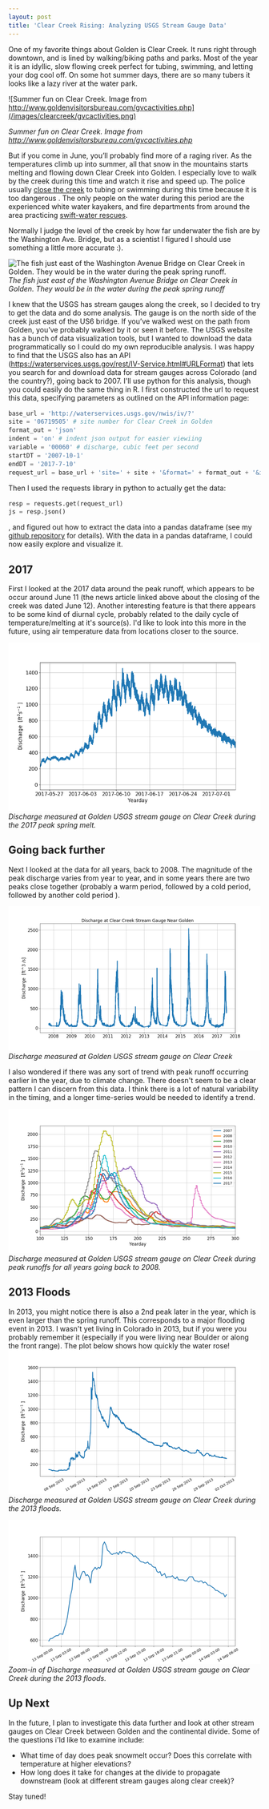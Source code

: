 ```yaml
---
layout: post
title: 'Clear Creek Rising: Analyzing USGS Stream Gauge Data'
---
```



One of my favorite things about Golden is Clear Creek. It runs right through downtown, and is lined by walking/biking paths and parks. Most of the year it is an idyllic, slow flowing creek perfect for tubing, swimming, and letting your dog cool off. On some hot summer days, there are so many tubers it looks like a lazy river at the water park.


![Summer fun on Clear Creek. Image from http://www.goldenvisitorsbureau.com/gvcactivities.php](/images/clearcreek/gvcactivities.png)

*Summer fun on Clear Creek. Image from http://www.goldenvisitorsbureau.com/gvcactivities.php*

But if you come in June, you’ll probably find more of a raging river. As the temperatures climb up into summer, all that snow in the mountains starts melting and flowing down Clear Creek into Golden. I especially love to walk by the creek during this time and watch it rise and speed up. The police usually [close the creek](http://www.denverpost.com/2017/06/12/jefferson-county-restricts-tubing-clear-creek/) to tubing or swimming during this time because it is too dangerous . The only people on the water during this period are the experienced white water kayakers, and fire departments from around the area practicing [swift-water rescues](http://www.denverpost.com/2017/06/03/water-rescue-training-clear-creek/).


Normally I judge the level of the creek by how far underwater the fish are by the Washington Ave. Bridge, but as a scientist I figured I should use something a little more accurate :).

![The fish just east of the Washington Avenue Bridge on Clear Creek in Golden. They would be in the water during the peak spring runoff.](/images/clearcreek/fish.png)
*The fish just east of the Washington Avenue Bridge on Clear Creek in Golden. They would be in the water during the peak spring runoff*

I knew that the USGS has stream gauges along the creek, so I decided to try to get the data and do some analysis. The gauge is on the north side of the creek just east of the US6 bridge. If you’ve walked west on the path from Golden, you’ve probably walked by it or seen it before.
The USGS website has a bunch of data visualization tools, but I wanted to download the data programmatically so I could do my own reproducible analysis. I was happy to find that the USGS also has an API (<https://waterservices.usgs.gov/rest/IV-Service.html#URLFormat>) that lets you search for and download data for stream gauges across Colorado (and the country?), going back to 2007. I'll use python for this analysis, though you could easily do the same thing in R. I first constructed the url to request this data, specifying parameters as outlined on the API information page:

```python
base_url = 'http://waterservices.usgs.gov/nwis/iv/?'
site = '06719505' # site number for Clear Creek in Golden
format_out = 'json'
indent = 'on' # indent json output for easier viewiing
variable = '00060' # discharge, cubic feet per second
startDT = '2007-10-1'
endDT = '2017-7-10'
request_url = base_url + 'site=' + site + '&format=' + format_out + '&indent=' + indent + '&startDT=' + startDT + '&endDT=' + endDT + '&variable=' + variable
```

Then I used the requests library in python to actually get the data:
``` python
resp = requests.get(request_url)
js = resp.json()
```
, and figured out how to extract the data into a pandas dataframe (see my [github repository](https://github.com/andypicke/clear_creek) for details). With the data in a pandas dataframe, I could now easily explore and visualize it.


## 2017

First I looked at the 2017 data around the peak runoff, which appears to be occur around June 11 (the news article linked above about the closing of the creek was dated June 12). Another interesting feature is that there appears to be some kind of diurnal cycle, probably related to the daily cycle of temperature/melting at it's source(s). I'd like to look into this more in the future, using air temperature data from locations closer to the source.

![Discharge measured at Golden USGS stream gauge on Clear Creek during the 2017 peak spring melt.](/images/clearcreek/2017_peak_golden.png)
*Discharge measured at Golden USGS stream gauge on Clear Creek during the 2017 peak spring melt.*

## Going back further

Next I looked at the data for all years, back to 2008. The magnitude of the peak discharge varies from year to year, and in some years there are two peaks close together (probably a warm period, followed by a cold period, followed by another cold period ).

![Discharge measured at Golden USGS stream gauge on Clear Creek](/images/clearcreek/allyears_golden.png)
*Discharge measured at Golden USGS stream gauge on Clear Creek*

I also wondered if there was any sort of trend with peak runoff occurring earlier in the year, due to climate change. There doesn't seem to be a clear pattern I can discern from this data. I think there is a lot of natural variability in the timing, and a longer time-series would be needed to identify a trend.

![Discharge measured at Golden USGS stream gauge on Clear Creek during peak runoffs for all years going back to 2008.](/images/clearcreek/allyears_peak_golden.png)
*Discharge measured at Golden USGS stream gauge on Clear Creek during peak runoffs for all years going back to 2008.*

## 2013 Floods

In 2013, you might notice there is also a 2nd peak later in the year, which is even larger than the spring runoff. This corresponds to a major flooding event in 2013. I wasn't yet living in Colorado in 2013, but if you were you probably remember it (especially if you were living near Boulder or along the front range). The plot below shows how quickly the water rose!
![Discharge measured at Golden USGS stream gauge on Clear Creek during the 2013 floods. ](/images/clearcreek/2013Flood_golden.png)
*Discharge measured at Golden USGS stream gauge on Clear Creek during the 2013 floods.*

![Zoom-in of Discharge measured at Golden USGS stream gauge on Clear Creek during the 2013 floods. ](/images/clearcreek/2013Flood_golden_zoom.png)
*Zoom-in of Discharge measured at Golden USGS stream gauge on Clear Creek during the 2013 floods.*

## Up Next

In the future, I plan to investigate this data further and look at other stream gauges on Clear Creek between Golden and the continental divide. Some of the questions i'ld like to examine include:

- What time of day does peak snowmelt occur? Does this correlate with temperature at higher elevations?
- How long does it take for changes at the divide to propagate downstream (look at different stream gauges along clear creek)?

Stay tuned!
